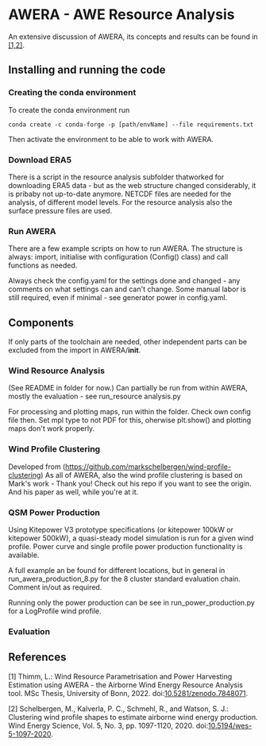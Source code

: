 # AWERA - AWE Resource Analysis 

An extensive discussion of AWERA, its concepts and results can be found in [[1,2]](#References).


## Installing and running the code
### Creating the conda environment
To create the conda environment run
```commandline
conda create -c conda-forge -p [path/envName] --file requirements.txt
```

Then activate the environment to be able to work with AWERA.
### Download ERA5
There is a script in the resource analysis subfolder thatworked for downloading ERA5 data - but as the web structure changed considerably, it is pribaby not up-to-date anymore. NETCDF files are needed for the analysis, of different model levels. For the resource analysis also the surface pressure files are used.

### Run AWERA
There are a few example scripts on how to run AWERA. The structure is always: import, initialise with configuration (Config() class) and call functions as needed. 

Always check the config.yaml for the settings done and changed - any comments on what settings can and can't change. Some manual labor is still required, even if minimal - see generator power in config.yaml.

## Components
If only parts of the toolchain are needed, other independent parts can be excluded from the import in AWERA/__init__.

### Wind Resource Analysis 
(See README in folder for now.) Can partially be run from within AWERA, mostly the evaluation - see run_resource analysis.py

For processing and plotting maps, run within the folder. Check own config file then. Set mpl type to not PDF for this, oherwise plt.show() and plotting maps don't work properly.  

### Wind Profile Clustering
Developed from (https://github.com/markschelbergen/wind-profile-clustering) As all of AWERA, also the wind profile clustering is based on Mark's work - Thank you! Check out his repo if you want to see the origin. 
And his paper as well, while you're at it. 

### QSM Power Production 
Using Kitepower V3 prototype specifications (or kitepower 100kW or kitepower 500kW), a quasi-steady model simulation is run for a given wind profile. Power curve and single profile power production functionality is available. 

A full example an be found for different locations, but in general in run_awera_production_8.py for the 8 cluster standard evaluation chain. Comment in/out as required.

Running only the power production can be see in run_power_production.py for a LogProfile wind profile. 

### Evaluation

## References
[1] Thimm, L.: Wind Resource Parametrisation and Power Harvesting Estimation using AWERA - the Airborne Wind Energy Resource Analysis tool. MSc Thesis, University of Bonn, 2022. doi:[10.5281/zenodo.7848071](https://doi.org/10.5281/zenodo.7848071).

[2] Schelbergen, M., Kalverla, P. C., Schmehl, R., and Watson, S. J.: Clustering wind profile shapes to estimate airborne wind energy production. Wind Energy Science, Vol. 5, No. 3, pp. 1097-1120, 2020. doi:[10.5194/wes-5-1097-2020](https://doi.org/10.5194/wes-5-1097-2020). 


